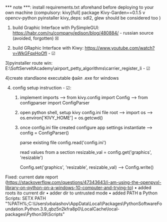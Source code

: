 
*** note ***:
 install requirements.txt aforehand before deploying to your own machine
 (compulsory:
    kivy[full] package
    Kivy-Garden==0.1.5 v
    opencv-python
    pyinstaller
    kivy_deps: sdl2, glew should be considered too
  ) 

1) build Graphic Interface with PySimpleGUI: 
 https://habr.com/ru/company/edison/blog/480884/ - russian source (avoided, forgotten) ☒

2) build GRaphic Interface with Kiwy:
https://www.youtube.com/watch?v=WkGFqxHoOfI - ☑

3)pyinstaller route win:
E:\SoftServeItAcademy\airport_petty_algorithms\carrier_register_li - ☑

4)create standlaone executable файл .exe for windows 

4) config setup instruction - ☑:
    1. implement imports
        --> from kivy.config import Config
        --> from configparser import ConfigParser
    1. open python shell, setup kivy config.ini file root
        --> import os
        --> os.environ['KIVY_HOME'] = os.getcwd()
    2. once config.ini file created configure app settings
        instantiate
        --> config = ConfigParser()
        
        parse existing file
        config.read('config.ini')

        read values from a section
        resizable_val = config.get('graphics', 'resizable')
        
        Config.set('graphics', 'resizable', resizable_val)
        --> Config.write()

Fixed: current date report (https://stackoverflow.com/questions/47343643/i-am-using-the-openpyxl-library-on-python-on-a-windows-10-computer-and-trying-to)
• added roots ito current dir
• adder dir to untrusted mode
• added PATH в Python Scripts: 
  SETX PATH "%PATH%;C:\Users\vbalashov\AppData\Local\Packages\PythonSoftwareFoundation.Python.3.9_qbz5n2kfra8p0\LocalCache\local-packages\Python39\Scripts" 


